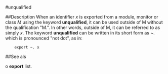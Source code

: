 
#unqualified

##Description
When an identifier _x_ is exported from a module, monitor or class _M_ using the keyword **unqualified**, it can be used outside of M without the qualification "M.". In other words, outside of M, it can be referred to as simply _x_. The keyword **unqualified** can be written in its short form as ~. which is pronounced "not dot", as in:

        export ~. x
##See als

o   **export** list.


